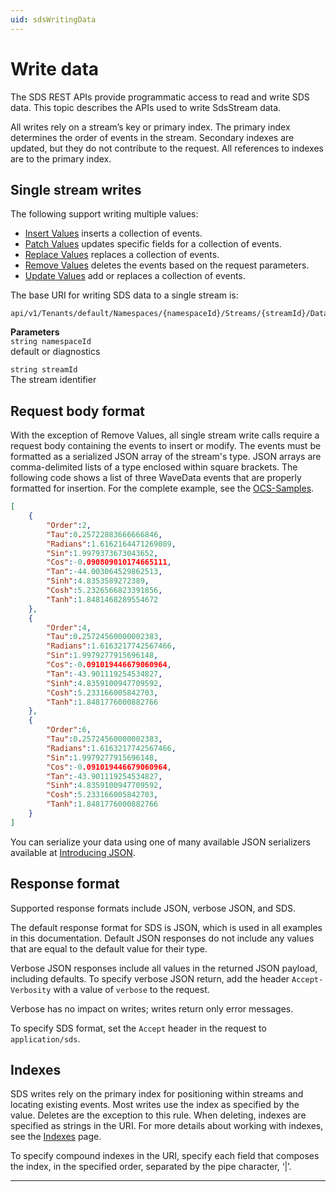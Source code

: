 ```yaml
---
uid: sdsWritingData
---
```


# Write data

The SDS REST APIs provide programmatic access to read and write SDS data. This topic describes the APIs used to write SdsStream data.

All writes rely on a stream’s key or primary index. The primary index determines the order of events in the stream. Secondary indexes are updated, but they do not contribute to the request. All references to indexes are to the primary index.

## Single stream writes

The following support writing multiple values:

* [Insert Values](xref:sdsWritingDataApi#insert-values) inserts a collection of events.
* [Patch Values](xref:sdsWritingDataApi#patch-values) updates specific fields for a collection of events.
* [Replace Values](xref:sdsWritingDataApi#remove-values) replaces a collection of events.
* [Remove Values](xref:sdsWritingDataApi#remove-values) deletes the events based on the request parameters.
* [Update Values](xref:sdsWritingDataApi#update-values) add or replaces a collection of events.

The base URI for writing SDS data to a single stream is:

```text
api/v1/Tenants/default/Namespaces/{namespaceId}/Streams/{streamId}/Data  
```

**Parameters**  
``string namespaceId``  
default or diagnostics

``string streamId``  
The stream identifier  

## Request body format

With the exception of Remove Values, all single stream write calls require a request body containing the events to insert or modify.
The events must be formatted as a serialized JSON array of the stream's type. JSON arrays are comma-delimited lists of a type enclosed within square brackets. The following code shows a list of three WaveData events that are properly formatted for insertion. For the complete example, see the [OCS-Samples](https://github.com/osisoft/OCS-Samples).

```json
[
    {
        "Order":2,
        "Tau":0.25722883666666846,
        "Radians":1.6162164471269089,
        "Sin":1.9979373673043652,
        "Cos":-0.090809010174665111,
        "Tan":-44.003064529862513,
        "Sinh":4.8353589272389,
        "Cosh":5.2326566823391856,
        "Tanh":1.8481468289554672
    },
    {
        "Order":4,
        "Tau":0.25724560000002383,
        "Radians":1.6163217742567466,
        "Sin":1.9979277915696148,
        "Cos":-0.091019446679060964,
        "Tan":-43.901119254534827,
        "Sinh":4.8359100947709592,
        "Cosh":5.233166005842703,
        "Tanh":1.8481776000882766
    },
    {
        "Order":6,
        "Tau":0.25724560000002383,
        "Radians":1.6163217742567466,
        "Sin":1.9979277915696148,
        "Cos":-0.091019446679060964,
        "Tan":-43.901119254534827,
        "Sinh":4.8359100947709592,
        "Cosh":5.233166005842703,
        "Tanh":1.8481776000882766
    }
]
```

You can serialize your data using one of many available JSON serializers available at [Introducing JSON](http://json.org/index.html).

## Response format

Supported response formats include JSON, verbose JSON, and SDS.

The default response format for SDS is JSON, which is used in all examples in this documentation. Default JSON responses do not include any values that are equal to the default value for their type.

Verbose JSON responses include all values in the returned JSON payload, including defaults. To specify verbose JSON return, add the header ``Accept-Verbosity`` with a value of ``verbose`` to the request.

Verbose has no impact on writes; writes return only error messages.

To specify SDS format, set the ``Accept`` header in the request to ``application/sds``.

## Indexes

SDS writes rely on the primary index for positioning within streams and locating existing events. Most writes use the index as specified by the value. Deletes are the exception to this rule. When deleting, indexes are specified as strings in the URI. For more details about working with indexes, see the [Indexes](xref:sdsIndexes) page.

To specify compound indexes in the URI, specify each field that composes the index, in the specified order, separated by the pipe character, ‘|’.
*****
  
